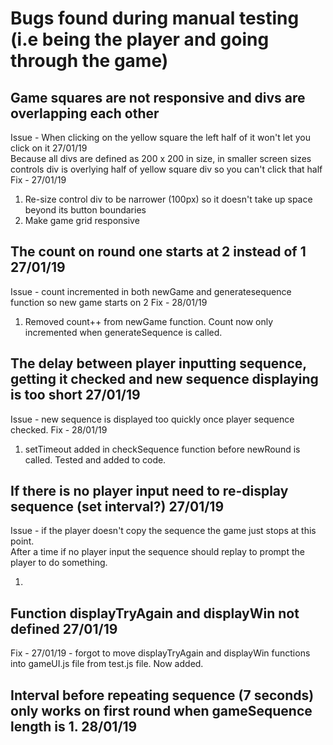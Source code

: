 # Bugs found during manual testing (i.e being the player and going through the game)

## Game squares are not responsive and divs are overlapping each other
Issue - When clicking on the yellow square the left half of it won't let you click on it 27/01/19<br>
Because all divs are defined as 200 x 200 in size, in smaller screen sizes controls div is overlying half of yellow square div so you can't click that half
Fix - 27/01/19 
1) Re-size control div to be narrower (100px) so it doesn't take up space beyond its button boundaries
2) Make game grid responsive

## The count on round one starts at 2 instead of 1 27/01/19
Issue - count incremented in both newGame and generatesequence function so new game starts on 2
Fix - 28/01/19
1) Removed count++ from newGame function. Count now only incremented when generateSequence is called.

## The delay between player inputting sequence, getting it checked and new sequence displaying is too short 27/01/19
Issue - new sequence is displayed too quickly once player sequence checked.
Fix - 28/01/19
1) setTimeout added in checkSequence function before newRound is called. Tested and added to code.

## If there is no player input need to re-display sequence (set interval?) 27/01/19
Issue - if the player doesn't copy the sequence the game just stops at this point. <br>
After a time if no player input the sequence should replay to prompt the player to do something.

1) 

## Function displayTryAgain and displayWin not defined 27/01/19
Fix - 27/01/19 - forgot to move displayTryAgain and displayWin functions into gameUI.js file from test.js file. Now added.

## Interval before repeating sequence (7 seconds) only works on first round when gameSequence length is 1. 28/01/19